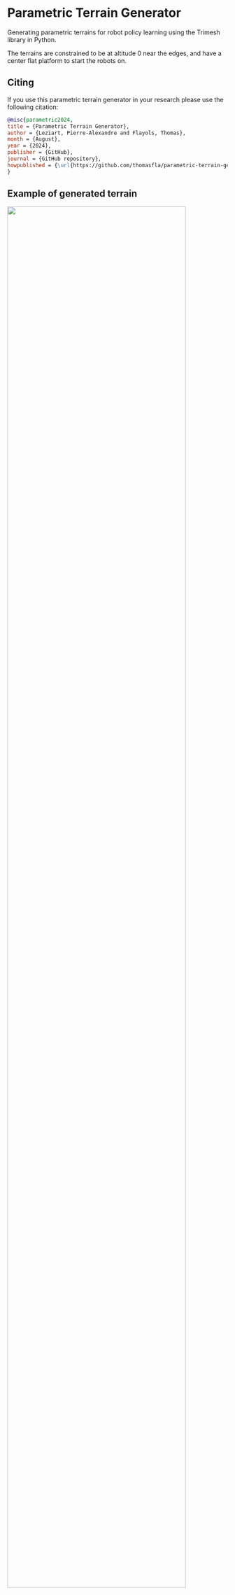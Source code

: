 # Parametric Terrain Generator

Generating parametric terrains for robot policy learning using the Trimesh library in Python.

The terrains are constrained to be at altitude 0 near the edges, and have a center flat platform to start the robots on.

## Citing

If you use this parametric terrain generator in your research please use the following citation:

```bibtex
@misc{parametric2024,
title = {Parametric Terrain Generator},
author = {Leziart, Pierre-Alexandre and Flayols, Thomas},
month = {August},
year = {2024},
publisher = {GitHub},
journal = {GitHub repository},
howpublished = {\url{https://github.com/thomasfla/parametric-terrain-generator.git}},
}
```

## Example of generated terrain

<p float="middle">
  <img src="images/last_concatenated_terrains.png" width=90% />
</p>

## Examples of subterrains
<p float="middle">
  <img src="images/terrain1_3d.png" width=49% />
  <img src="images/terrain1_heightmap.png" width=49% /> 
</p>
<p float="middle">
  <img src="images/terrain2_3d.png" width=49% />
  <img src="images/terrain2_heightmap.png" width=49% /> 
</p>
<p float="middle">
  <img src="images/terrain3_3d.png" width=49% />
  <img src="images/terrain3_heightmap.png" width=49% /> 
</p>
<p float="middle">
  <img src="images/terrain4_3d.png" width=49% />
  <img src="images/terrain4_heightmap.png" width=49% />
</p>
<p float="middle">
  <img src="images/terrain5_3d.png" width=49% />
  <img src="images/terrain5_heightmap.png" width=49% />
</p>
<p float="middle">
  <img src="images/terrain6_3d.png" width=49% />
  <img src="images/terrain6_heightmap.png" width=49% />
</p>
<p float="middle">
  <img src="images/terrain7_3d.png" width=49% />
  <img src="images/terrain7_heightmap.png" width=49% />
</p>
<p float="middle">
  <img src="images/terrain8_3d.png" width=49% />
  <img src="images/terrain8_heightmap.png" width=49% />
</p>
